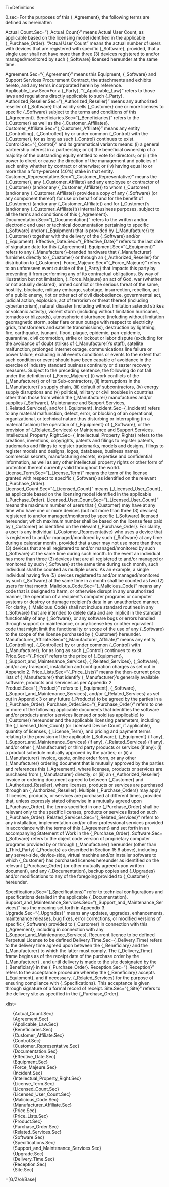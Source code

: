 Ti=Definitions

0.sec=For the purposes of this {_Agreement}, the following terms are defined as hereinafter:

Actual_Count.Sec=“{_Actual_Count}” means Actual User Count, as applicable based on the licensing model identified in the applicable {_Purchase_Order}.
“Actual User Count” means the actual number of users with devices that are registered with specific {_Software}, provided, that a single user shall not have more than three (3) devices registered to and/or managed/monitored by such {_Software} licensed hereunder at the same time.

Agreement.Sec=“{_Agreement}” means this Equipment, {_Software} and Support Services Procurement Contract, the attachments and exhibits hereto, and any terms incorporated herein by reference.
Applicable_Law.Sec=For a {_Party}, “{_Applicable_Law}” refers to those laws and regulations directly applicable to such {_Party}.
Authorized_Reseller.Sec=“{_Authorized_Reseller}” means any authorized reseller of {_Software} that validly sells {_Customer} one or more licenses to specific {_Software} subject to the terms and conditions of this {_Agreement}.
Beneficiaries.Sec=“{_Beneficiaries}” refers to the {_Customer} as well as the {_Customer_Affiliates}.
Customer_Affiliate.Sec=“{_Customer_Affiliate}” means any entity {_Controlling}, {_Controlled} by or under common {_Control} with the {_Customer}, for as long as such {_Control} continues to exist.
Control.Sec=“{_Control}” and its grammatical variants means: (i) a general partnership interest in a partnership; or (ii) the beneficial ownership of a majority of the outstanding equity entitled to vote for directors; or (iii) the power to direct or cause the direction of the management and policies of such entity whether by contract or otherwise; or (iv) having equal to or more than a forty-percent (40%) stake in that entity.
Customer_Representative.Sec=“{_Customer_Representative}” means the {_Customer}, any {_Customer_Affiliate} and any employee or contractor of {_Customer} (and/or any {_Customer_Affiliate}) to whom {_Customer} (and/or any {_Customer_Affiliate}) provides a copy of any {_Software} (or any component thereof) for use on behalf of and for the benefit of {_Customer} (and/or any {_Customer_Affiliate}) and for {_Customer}’s (and/or any {_Customer_Affiliate}’s) internal business purposes, subject to all the terms and conditions of this {_Agreement}.
Documentation.Sec=“{_Documentation}” refers to the written and/or electronic end user or technical documentation pertaining to specific {_Software} and/or {_Equipment} that is provided by {_Manufacturer} to {_Customer} together with the delivery of the {_Software} and/or {_Equipment}.
Effective_Date.Sec=“{_Effective_Date}” refers to the last date of signature date for this {_Agreement}.
Equipment.Sec=“{_Equipment}” refers to any {_Manufacturer}-branded hardware that {_Manufacturer} furnishes directly to {_Customer} or through an {_Authorized_Reseller} for distribution to {_Customer}. 
Force_Majeure.Sec=“{_Force_Majeure}” refers to an unforeseen event outside of the {_Party} that impacts this party by preventing it from performing any of its contractual obligations.  By way of illustration but not limitation, {_Force_Majeure} an act of God, war (whether or not actually declared), armed conflict or the serious threat of the same, hostility, blockade, military embargo, sabotage, insurrection, rebellion, act of a public enemy, riot or other act of civil disobedience, governmental act, judicial action, explosion, act of terrorism or threat thereof (including cyberterrorism), natural disaster (including without limitation asteroid strikes or volcanic activity), violent storm (including without limitation hurricanes, tornados or blizzards), atmospheric disturbance (including without limitation geomagnetic storm, solar flare or sun outage with respect to electricity grids, transformers and satellite transmissions), destruction by lightning, fire, earthquake, tsunami, flood, plague, epidemic, pan-epidemic, quarantine, civil commotion, strike or lockout or labor dispute (excluding for the avoidance of doubt strikes of {_Manufacturer}’s staff), satellite malfunction, prolonged internet outage, communications line failure or power failure, excluding in all events conditions or events to the extent that such condition or event should have been capable of avoidance in the exercise of industry standard business continuity or disaster recovery measures. Subject to the preceding sentence, the following do not fall under the definition of {_Force_Majeure} (i) work conflicts of the {_Manufacturer} or of its Sub-contractors, (ii) interruptions in the {_Manufacturer}'s supply chain, (iii) default of subcontractors, (iv) energy supply disruptions and (v) political, military or civil troubles in countries other than those from which the {_Manufacturer}  manufactures and/or supplies {_Software}, Maintenance and Support Services, {_Related_Services}, and/or {_Equipment}.
Incident.Sec={_Incident} refers to any material malfunction, defect, error, or blocking of an operational, organizational, or technical nature thus disturbing or interrupting (in a material fashion) the operation of {_Equipment} of {_Software}, or the provision of {_Related_Services} or Maintenance and Support Services.
Intellectual_Property_Right.Sec={_Intellectual_Property_Rights} refers to the creations, inventions, copyrights, patents and filings to register patents, trademarks and filings to register trademarks, models and designs, filings to register models and designs, logos, databases, business names, commercial secrets, manufacturing secrets, expertise and confidential information, as well as any other intellectual property rights or other form of protection thereof currently valid throughout the world.
License_Term.Sec=“{_License_Term}” means the term of the license granted with respect to specific {_Software} as identified on the relevant {_Purchase_Order}.  
Licensed_Count.Sec=“{_Licensed_Count}” means {_Licensed_User_Count}, as applicable based on the licensing model identified in the applicable {_Purchase_Order}.
Licensed_User_Count.Sec=“{_Licensed_User_Count}” means the maximum number of users that {_Customer} may have at any time who have one or more devices (but not more than three (3) devices) registered to and/or managed/monitored by specific {_Software} licensed hereunder; which maximum number shall be based on the license fees paid by {_Customer} as identified on the relevant {_Purchase_Order}.  For clarity, a user is any individual {_Customer_Representative} who uses a device that is registered to and/or managed/monitored by such {_Software} at any time during a calendar month, provided that a user may not use more than three (3) devices that are all registered to and/or managed/monitored by such {_Software} at the same time during such month.  In the event an individual has more than three (3) devices that are all registered to and/or managed or monitored by such {_Software} at the same time during such month, such individual shall be counted as multiple users.  As an example, a single individual having five (5) devices registered to and/or managed/monitored by such {_Software} at the same time in a month shall be counted as two (2) users for that month.
Malicious_Code.Sec=“{_Malicious_Code}” means any code that is designed to harm, or otherwise disrupt in any unauthorized manner, the operation of a recipient’s computer programs or computer systems or destroy or damage recipient’s data in an unauthorized manner.  For clarity, {_Malicious_Code} shall not include standard routines in any {_Software} that are intended to delete data and are implicit in the standard functionality of any {_Software}, or any software bugs or errors handled through support or maintenance, or any license key or other equivalent code that might limit the functionality or scope of the use of any {_Software} to the scope of the license purchased by {_Customer} hereunder.
Manufacturer_Affiliate.Sec=“{_Manufacturer_Affiliate}” means any entity {_Controlling}, {_Controlled} by or under common {_Control} with {_Manufacturer}, for as long as such {_Control} continues to exist.
Price.Sec=“{_Price}” refers to the price of {_Equipment}, {_Support_and_Maintenance_Services}, {_Related_Services}, {_Software}, and/or any transport, installation and configuration charges as set out in Appendix 2.
Price_Lists.Sec=“{_Price_Lists}” means the then-current price lists of {_Manufacturer} that identify {_Manufacturer}’s generally available software, products and services.as per Appendix 2
Product.Sec=“{_Product}” refers to {_Equipment}, {_Software}, {_Support_and_Maintenance_Services}, and/or {_Related_Services} as set out in Appendix 3 or any future {_Products} to be agreed by the parties in a {_Purchase_Order}.
Purchase_Order.Sec=“{_Purchase_Order}” refers to one or more of the following applicable documents that identifies the software and/or products and/or services licensed or sold (as applicable) to {_Customer} hereunder and the applicable licensing parameters, including the {_Licensed_User_Count} (or Licensed Device Count, if applicable), quantity of licenses, {_License_Term}, and pricing and payment terms relating to the provision of the applicable {_Software}, {_Equipment} (if any), {_Support_and_Maintenance_Services} (if any), {_Related_Services} (if any), and/or other {_Manufacturer} or third party products or services (if any): (i) a product schedule mutually approved by the parties; or (ii) a {_Manufacturer} invoice, quote, online order form, or any other {_Manufacturer} ordering document that is mutually approved by the parties and references this {_Agreement}, where licenses, products or services are purchased from {_Manufacturer} directly; or (iii) an {_Authorized_Reseller} invoice or ordering document agreed to between {_Customer} and {_Authorized_Reseller}, where licenses, products or services are purchased through an {_Authorized_Reseller}.  Multiple {_Purchase_Orders} may apply if licenses, products, or services are purchased at different times, provided that, unless expressly stated otherwise in a mutually agreed upon {_Purchase_Order}, the terms specified in one {_Purchase_Order} shall be relevant only to the specific licenses, products or services listed on such {_Purchase_Order}.
Related_Services.Sec=“{_Related_Services}” refers to any installation, implementation and/or other professional services provided in accordance with the terms of this {_Agreement} and set forth in an accompanying Statement of Work in the {_Purchase_Order}.
Software.Sec={_Software} refers to the object code version of proprietary computer programs provided by or through {_Manufacturer} hereunder (other than {_Third_Party} {_Products} as described in Section 15.6 above), including any server-side, device-side, virtual machine and/or installer software to which {_Customer} has purchased licenses hereunder as identified on the relevant {_Purchase_Order} (or other mutually agreed upon written document), and any {_Documentation}, backup copies and {_Upgrades} and/or modifications to any of the foregoing provided to {_Customer} hereunder.

Specifications.Sec=“{_Specifications}” refer to technical configurations and specifications detailed in the applicable {_Documentation}.
Support_and_Maintenance_Services.Sec=“{_Support_and_Maintenance_Services}” has the meaning set forth in Appendix 3.
Upgrade.Sec=“{_Upgrades}” means any updates, upgrades, enhancements, maintenance releases, bug fixes, error corrections, or modified versions of specific {_Software} provided to {_Customer} in connection with this {_Agreement}, including in connection with any {_Support_and_Maintenance_Services}.
Recurrent licence to be defined
Perpetual License to be defined
Delivery_Time.Sec={_Delivery_Time} refers to the delivery time agreed upon between the {_Beneficiary} and the {_Manufacturer}  to which the latter must comply. The {_Delivery_Time} frame begins as of the receipt date of the purchase order by the {_Manufacturer} , and until delivery is made to the site designated by the {_Beneficiary} in the {_Purchase_Order}. 
Reception.Sec=“{_Reception}” refers to the acceptance procedure whereby the {_Beneficiary} accepts {_Equipment}, and if necessary, {_Related_Services} for the purpose of ensuring compliance with {_Specifications}. This acceptance is given through signature of a formal record of receipt.
Site.Sec=“{_Site}” refers to the delivery site as specified in the {_Purchase_Order}.



xlist=<ul type="none"><li>{Actual_Count.Sec}<li>{Agreement.Sec}<li>{Applicable_Law.Sec}<li>{Beneficiaries.Sec}<li>{Customer_Affiliate.Sec}<li>{Control.Sec}<li>{Customer_Representative.Sec}<li>{Documentation.Sec}<li>{Effective_Date.Sec}<li>{Equipment.Sec}<li>{Force_Majeure.Sec}<li>{Incident.Sec}<li>{Intellectual_Property_Right.Sec}<li>{License_Term.Sec}<li>{Licensed_Count.Sec}<li>{Licensed_User_Count.Sec}<li>{Malicious_Code.Sec}<li>{Manufacturer_Affiliate.Sec}<li>{Price.Sec}<li>{Price_Lists.Sec}<li>{Product.Sec}<li>{Purchase_Order.Sec}<li>{Related_Services.Sec}<li>{Software.Sec}<li>{Specifications.Sec}<li>{Support_and_Maintenance_Services.Sec}<li>{Upgrade.Sec}<li>{Delivery_Time.Sec}<li>{Reception.Sec}<li>{Site.Sec}</ul>

=[G/Z/ol/Base]
